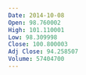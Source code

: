```yaml
---
Date: 2014-10-08
Open: 98.760002
High: 101.110001
Low: 98.309998
Close: 100.800003
Adj Close: 94.258507
Volume: 57404700
---
```

